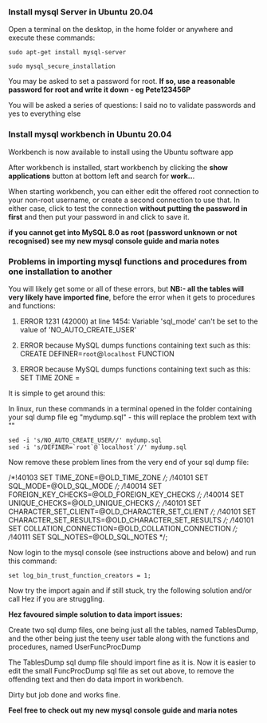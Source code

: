 ### Install mysql Server in Ubuntu 20.04

Open a terminal on the desktop, in the home folder or anywhere and execute these commands:
 
	sudo apt-get install mysql-server 
	
	sudo mysql_secure_installation

You may be asked to set a password for root.  **If so, use a reasonable password for root and write it down - eg Pete123456P** 

You will be asked a series of questions: I said no to validate passwords and yes to everything else

### Install mysql workbench in Ubuntu 20.04

Workbench is now available to install using the Ubuntu software app

After workbench is installed, start workbench by clicking the **show applications** button at bottom left and search for **work..**.

When starting workbench, you can either edit the offered root connection to your non-root username, or create a second connection to use that. 
In either case, click to test the connection **without putting the password in first** and then put your password in and click to save it.  

**if you cannot get into MySQL 8.0 as root (password unknown or not recognised) see my new mysql console guide and maria notes**


### Problems in importing mysql functions and procedures from one installation to another

You will likely get some or all of these errors, but **NB:- all the tables will very likely have imported fine**, before the error when it gets to procedures and functions:

1.  ERROR 1231 (42000) at line 1454: Variable 'sql_mode' can't be set to the value of 'NO_AUTO_CREATE_USER'

2.  ERROR because MySQL dumps functions containing text such as this: CREATE DEFINER=`root`@`localhost` FUNCTION

3.  ERROR because MySQL dumps functions containing text such as this: SET TIME ZONE =

It is simple to get around this:

In linux, run these commands in a terminal opened in the folder containing your sql dump file eg "mydump.sql" - this will replace the problem text with ""
  
	sed -i 's/NO_AUTO_CREATE_USER//' mydump.sql 
	sed -i 's/DEFINER=`root`@`localhost`//' mydump.sql 

Now remove these problem lines from the very end of your sql dump file:

/*!40103 SET TIME_ZONE=@OLD_TIME_ZONE */;
/*!40101 SET SQL_MODE=@OLD_SQL_MODE */;
/*!40014 SET FOREIGN_KEY_CHECKS=@OLD_FOREIGN_KEY_CHECKS */;
/*!40014 SET UNIQUE_CHECKS=@OLD_UNIQUE_CHECKS */;
/*!40101 SET CHARACTER_SET_CLIENT=@OLD_CHARACTER_SET_CLIENT */;
/*!40101 SET CHARACTER_SET_RESULTS=@OLD_CHARACTER_SET_RESULTS */;
/*!40101 SET COLLATION_CONNECTION=@OLD_COLLATION_CONNECTION */;
/*!40111 SET SQL_NOTES=@OLD_SQL_NOTES */;

Now login to the mysql console (see instructions above and below) and run this command:

    set log_bin_trust_function_creators = 1; 

Now try the import again and if still stuck, try the following solution and/or call Hez if you are struggling.

**Hez favoured simple solution to data import issues:**
 
Create two sql dump files, one being just all the tables, named TablesDump, and the other being just the teeny user table along with the functions and procedures, named UserFuncProcDump

The TablesDump sql dump file should import fine as it is.  Now it is easier to edit the small FuncProcDump sql file as set out above, to remove the offending text and then do data import in workbench.  

Dirty but job done and works fine. 
    
**Feel free to check out my new mysql console guide and maria notes**
